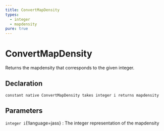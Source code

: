 ```yaml
---
title: ConvertMapDensity
types:
  - integer
  - mapdensity
pure: true
---
```


# ConvertMapDensity
Returns the mapdensity that corresponds to the given integer.

## Declaration

```jass
constant native ConvertMapDensity takes integer i returns mapdensity
```

## Parameters
`integer i`{!language=jass}
: The integer representation of the mapdensity
